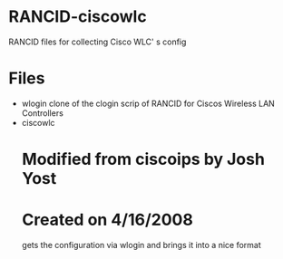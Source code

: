 RANCID-ciscowlc
===============

RANCID files for collecting Cisco WLC' s config

Files
===============
 - wlogin
   clone of the clogin scrip of RANCID for Ciscos Wireless LAN Controllers
 - ciscowlc
   # Modified from ciscoips by Josh Yost 
   # Created on 4/16/2008
   gets the configuration via wlogin and brings it into a nice format
